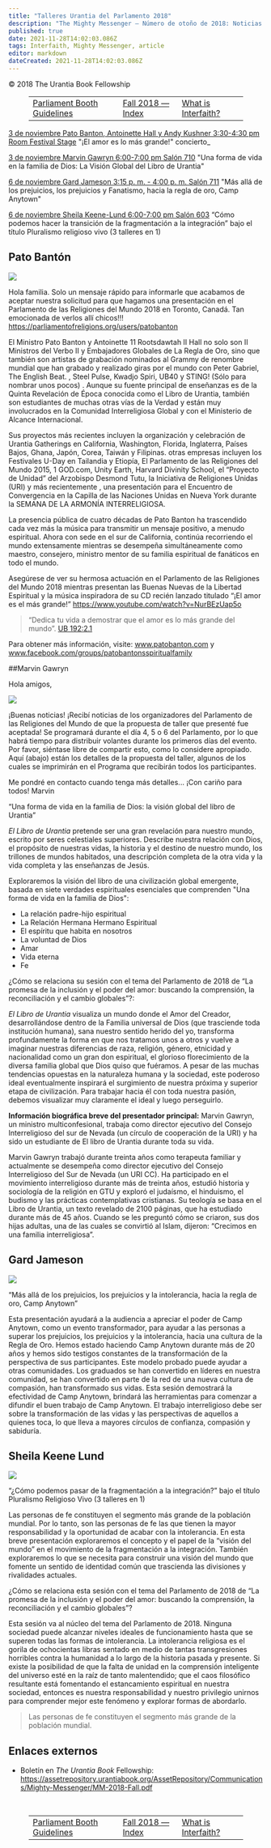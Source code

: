 ```yaml
---
title: "Talleres Urantia del Parlamento 2018"
description: "The Mighty Messenger — Número de otoño de 2018: Noticias y opiniones para los lectores de El Libro de Urantia"
published: true
date: 2021-11-28T14:02:03.086Z
tags: Interfaith, Mighty Messenger, article
editor: markdown
dateCreated: 2021-11-28T14:02:03.086Z
---
```


<p class="v-card v-sheet theme--light grey lighten-3 px-2">© 2018 The Urantia Book Fellowship</p>
<figure class="table chapter-navigator">
  <table>
    <tbody>
      <tr>
        <td>
        <a href="/en/article/David_Linthicum/Parliament_Booth_Guidelines">
          <span class="pr-2">Parliament Booth Guidelines</span><span class="mdi mdi-arrow-right-drop-circle"></span>
        </a>
        </td>
        <td>
        <a href="/en/index/articles_mighty_messenger#fall-2018-issue">
          <span class="mdi mdi-book-open-variant"></span><span class="pl-2">Fall 2018 — Index</span>
        </a>
        </td>
        <td>
        <a href="/en/article/Geoff_Taylor/What_is_Interfaith">
          <span class="pr-2">What is Interfaith?</span><span class="mdi mdi-arrow-right-drop-circle"></span>
        </a>
        </td>
      </tr>
    </tbody>
  </table>
</figure>

<ins>3 de noviembre Pato Banton, Antoinette Hall y Andy Kushner 3:30-4:30 pm Room Festival Stage</ins> "¡El amor es lo más grande!" concierto_

<ins>3 de noviembre Marvin Gawryn 6:00-7:00 pm Salón 710</ins> "Una forma de vida en la familia de
Dios: La Visión Global del Libro de Urantia"

<ins>6 de noviembre Gard Jameson 3:15 p. m. - 4:00 p. m. Salón 711</ins> "Más allá de los prejuicios, los prejuicios y
Fanatismo, hacia la regla de oro, Camp Anytown"

<ins>6 de noviembre Sheila Keene-Lund 6:00-7:00 pm Salón 603</ins> “Cómo podemos hacer la transición de la fragmentación a la integración” bajo el título Pluralismo religioso vivo (3 talleres en 1)

## Pato Bantón

<figura id="Figura_1" clase="imagen urantiapedia imagen-estilo-alineación-derecha">
<img src="/image/article/The_Mighty_Messenger/2018_Fall/Pato_Banton.jpg">
</figura>

Hola familia. Solo un mensaje rápido para informarle que acabamos de aceptar nuestra solicitud para que hagamos una presentación en el Parlamento de las Religiones del Mundo 2018 en Toronto, Canadá. Tan emocionada de verlos allí chicos!!!
https://parliamentofreligions.org/users/patobanton

El Ministro Pato Banton y Antoinette 11 Rootsdawtah II Hall no solo son II Ministros del Verbo II y Embajadores Globales de La Regla de Oro, sino que también son artistas de grabación nominados al Grammy de renombre mundial que han grabado y realizado giras por el mundo con Peter Gabriel, The English Beat. , Steel Pulse, Kwadjo Spiri, UB40 y STING! (Sólo para nombrar unos pocos) . Aunque su fuente principal de enseñanzas es de la Quinta Revelación de Época conocida como el Libro de Urantia, también son estudiantes de muchas otras vías de la Verdad y están muy involucrados en la Comunidad Interreligiosa Global y con el Ministerio de Alcance Internacional.

Sus proyectos más recientes incluyen la organización y celebración de Urantia Gatherings en California, Washington, Florida, Inglaterra, Países Bajos, Ghana, Japón, Corea, Taiwán y Filipinas. otras empresas incluyen los Festivales U-Day en Tailandia y Etiopía, El Parlamento de las Religiones del Mundo 2015, 1 GOD.com, Unity Earth, Harvard Divinity School, el “Proyecto de Unidad” del Arzobispo Desmond Tutu, la Iniciativa de Religiones Unidas (URI) y más recientemente , una presentación para el Encuentro de Convergencia en la Capilla de las Naciones Unidas en Nueva York durante la SEMANA DE LA ARMONÍA INTERRELIGIOSA.

La presencia pública de cuatro décadas de Pato Banton ha trascendido cada vez más la música para transmitir un mensaje positivo, a menudo espiritual. Ahora con sede en el sur de California, continúa recorriendo el mundo extensamente mientras se desempeña simultáneamente como maestro, consejero, ministro mentor de su familia espiritual de fanáticos en todo el mundo.

Asegúrese de ver su hermosa actuación en el Parlamento de las Religiones del Mundo 2018 mientras presentan las Buenas Nuevas de la Libertad Espiritual y la música inspiradora de su CD recién lanzado titulado “¡El amor es el más grande!” https://www.youtube.com/watch?v=NurBEzUap5o

> “Dedica tu vida a demostrar que el amor es lo más grande del mundo”. [UB 192:2.1](/es/El_Libro_de_Urantia/192#p2_1)

Para obtener más información, visite: www.patobanton.com y www.facebook.com/groups/patobantonsspiritualfamily

##Marvin Gawryn

Hola amigos,

<figura id="Figura_2" clase="imagen urantiapedia estilo-imagen-alinear-derecha">
<img src="/image/article/The_Mighty_Messenger/2018_Fall/Marvin_Gawryn.jpg">
</figura>

¡Buenas noticias! ¡Recibí noticias de los organizadores del Parlamento de las Religiones del Mundo de que la propuesta de taller que presenté fue aceptada! Se programará durante el día 4, 5 o 6 del Parlamento, por lo que habrá tiempo para distribuir volantes durante los primeros días del evento. Por favor, siéntase libre de compartir esto, como lo considere apropiado. Aquí (abajo) están los detalles de la propuesta del taller, algunos de los cuales se imprimirán en el Programa que recibirán todos los participantes.

Me pondré en contacto cuando tenga más detalles... ¡Con cariño para todos! Marvin

“Una forma de vida en la familia de Dios: la visión global del libro de Urantia”

_El Libro de Urantia_ pretende ser una gran revelación para nuestro mundo, escrito por seres celestiales superiores. Describe nuestra relación con Dios, el propósito de nuestras vidas, la historia y el destino de nuestro mundo, los trillones de mundos habitados, una descripción completa de la otra vida y la vida completa y las enseñanzas de Jesús.

Exploraremos la visión del libro de una civilización global emergente, basada en siete verdades espirituales esenciales que comprenden "Una forma de vida en la familia de Dios":
- La relación padre-hijo espiritual
- La Relación Hermana Hermano Espiritual
- El espíritu que habita en nosotros
- La voluntad de Dios
- Amar
- Vida eterna
- Fe

¿Cómo se relaciona su sesión con el tema del Parlamento de 2018 de “La promesa de la inclusión y el poder del amor: buscando la comprensión, la reconciliación y el cambio globales”?:

_El Libro de Urantia_ visualiza un mundo donde el Amor del Creador, desarrollándose dentro de la Familia universal de Dios (que trasciende toda institución humana), sana nuestro sentido herido del yo, transforma profundamente la forma en que nos tratamos unos a otros y vuelve a imaginar nuestras diferencias de raza, religión, género, etnicidad y nacionalidad como un gran don espiritual, el glorioso florecimiento de la diversa familia global que Dios quiso que fuéramos. A pesar de las muchas tendencias opuestas en la naturaleza humana y la sociedad, este poderoso ideal eventualmente inspirará el surgimiento de nuestra próxima y superior etapa de civilización. Para trabajar hacia él con toda nuestra pasión, debemos visualizar muy claramente el ideal y luego perseguirlo.

**Información biográfica breve del presentador principal:** Marvin Gawryn, un ministro multiconfesional, trabaja como director ejecutivo del Consejo Interreligioso del sur de Nevada (un círculo de cooperación de la URI) y ha sido un estudiante de El libro de Urantia durante toda su vida.

Marvin Gawryn trabajó durante treinta años como terapeuta familiar y actualmente se desempeña como director ejecutivo del Consejo Interreligioso del Sur de Nevada (un URI CC). Ha participado en el movimiento interreligioso durante más de treinta años, estudió historia y sociología de la religión en GTU y exploró el judaísmo, el hinduismo, el budismo y las prácticas contemplativas cristianas. Su teología se basa en el Libro de Urantia, un texto revelado de 2100 páginas, que ha estudiado durante más de 45 años. Cuando se les preguntó cómo se criaron, sus dos hijas adultas, una de las cuales se convirtió al Islam, dijeron: “Crecimos en una familia interreligiosa”.

## Gard Jameson

<figura id="Figura_3" clase="imagen urantiapedia estilo-imagen-alinear-derecha">
<img src="/image/article/The_Mighty_Messenger/2018_Fall/Gard_Jameson.jpg">
</figura>

“Más allá de los prejuicios, los prejuicios y la intolerancia, hacia la regla de oro, Camp Anytown”

Esta presentación ayudará a la audiencia a apreciar el poder de Camp Anytown, como un evento transformador, para ayudar a las personas a superar los prejuicios, los prejuicios y la intolerancia, hacia una cultura de la Regla de Oro. Hemos estado haciendo Camp Anytown durante más de 20 años y hemos sido testigos constantes de la transformación de la perspectiva de sus participantes. Este modelo probado puede ayudar a otras comunidades. Los graduados se han convertido en líderes en nuestra comunidad, se han convertido en parte de la red de una nueva cultura de compasión, han transformado sus vidas. Esta sesión demostrará la efectividad de Camp Anytown, brindará las herramientas para comenzar a difundir el buen trabajo de Camp Anytown. El trabajo interreligioso debe ser sobre la transformación de las vidas y las perspectivas de aquellos a quienes toca, lo que lleva a mayores círculos de confianza, compasión y sabiduría.

## Sheila Keene Lund

<figura id="Figura_4" clase="imagen urantiapedia estilo-imagen-alinear-derecha">
<img src="/image/article/The_Mighty_Messenger/2018_Fall/Sheila_Keene_Lund.jpg">
</figura>

“¿Cómo podemos pasar de la fragmentación a la integración?” bajo el título Pluralismo Religioso Vivo (3 talleres en 1)

Las personas de fe constituyen el segmento más grande de la población mundial. Por lo tanto, son las personas de fe las que tienen la mayor responsabilidad y la oportunidad de acabar con la intolerancia. En esta breve presentación exploraremos el concepto y el papel de la “visión del mundo” en el movimiento de la fragmentación a la integración. También exploraremos lo que se necesita para construir una visión del mundo que fomente un sentido de identidad común que trascienda las divisiones y rivalidades actuales.

¿Cómo se relaciona esta sesión con el tema del Parlamento de 2018 de “La promesa de la inclusión y el poder del amor: buscando la comprensión, la reconciliación y el cambio globales”?

Esta sesión va al núcleo del tema del Parlamento de 2018. Ninguna sociedad puede alcanzar niveles ideales de funcionamiento hasta que se superen todas las formas de intolerancia. La intolerancia religiosa es el gorila de ochocientas libras sentado en medio de tantas transgresiones horribles contra la humanidad a lo largo de la historia pasada y presente. Si existe la posibilidad de que la falta de unidad en la comprensión inteligente del universo esté en la raíz de tanto malentendido; que el caos filosófico resultante está fomentando el estancamiento espiritual en nuestra sociedad, entonces es nuestra responsabilidad y nuestro privilegio unirnos para comprender mejor este fenómeno y explorar formas de abordarlo.

> Las personas de fe constituyen el segmento más grande de la población mundial.

## Enlaces externos

* Boletín en _The Urantia Book_ Fellowship: https://assetrepository.urantiabook.org/AssetRepository/Communications/Mighty-Messenger/MM-2018-Fall.pdf

<br>

<figure class="table chapter-navigator">
  <table>
    <tbody>
      <tr>
        <td>
        <a href="/en/article/David_Linthicum/Parliament_Booth_Guidelines">
          <span class="pr-2">Parliament Booth Guidelines</span><span class="mdi mdi-arrow-right-drop-circle"></span>
        </a>
        </td>
        <td>
        <a href="/en/index/articles_mighty_messenger#fall-2018-issue">
          <span class="mdi mdi-book-open-variant"></span><span class="pl-2">Fall 2018 — Index</span>
        </a>
        </td>
        <td>
        <a href="/en/article/Geoff_Taylor/What_is_Interfaith">
          <span class="pr-2">What is Interfaith?</span><span class="mdi mdi-arrow-right-drop-circle"></span>
        </a>
        </td>
      </tr>
    </tbody>
  </table>
</figure>